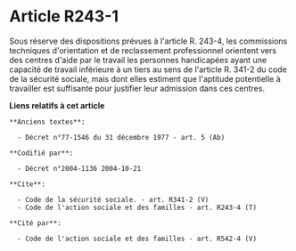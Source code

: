 # Article R243-1

Sous réserve des dispositions prévues à l'article R. 243-4, les commissions techniques d'orientation et de reclassement
professionnel orientent vers des centres d'aide par le travail les personnes handicapées ayant une capacité de travail
inférieure à un tiers au sens de l'article R. 341-2 du code de la sécurité sociale, mais dont elles estiment que l'aptitude
potentielle à travailler est suffisante pour justifier leur admission dans ces centres.

**Liens relatifs à cet article**

	**Anciens textes**:

	  - Décret n°77-1546 du 31 décembre 1977 - art. 5 (Ab)

	**Codifié par**:

	  - Décret n°2004-1136 2004-10-21

	**Cite**:

	  - Code de la sécurité sociale. - art. R341-2 (V)
	  - Code de l'action sociale et des familles - art. R243-4 (T)

	**Cité par**:

	  - Code de l'action sociale et des familles - art. R542-4 (V)
